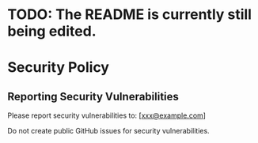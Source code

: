 # TODO: The README is currently still being edited.
# Security Policy

## Reporting Security Vulnerabilities

Please report security vulnerabilities to: [xxx@example.com]

Do not create public GitHub issues for security vulnerabilities.